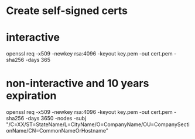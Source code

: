 # Create self-signed certs  

# interactive
openssl req -x509 -newkey rsa:4096 -keyout key.pem -out cert.pem -sha256 -days 365
# non-interactive and 10 years expiration
openssl req -x509 -newkey rsa:4096 -keyout key.pem -out cert.pem -sha256 -days 3650 -nodes -subj "/C=XX/ST=StateName/L=CityName/O=CompanyName/OU=CompanySectionName/CN=CommonNameOrHostname"

